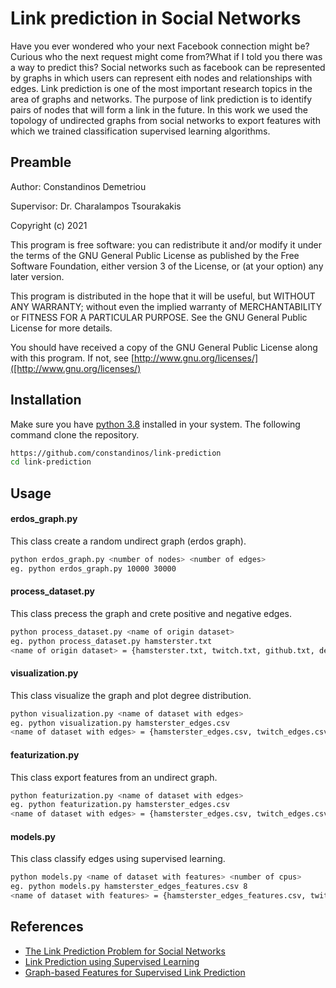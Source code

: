 Link prediction in Social Networks
================

Have you ever wondered who your next Facebook connection might be? Curious who the next request might come from?What if I told you there was a way to predict this? Social networks such as facebook can be represented by graphs in which users can represent eith nodes and relationships with edges. Link prediction is one of the most important research topics in the area of graphs and networks. The purpose of link prediction is to identify pairs of nodes that will form a link in the future. In this work we used the topology of undirected graphs from social networks to export features with which we trained classification supervised learning algorithms.

Preamble
---

Author: Constandinos Demetriou

Supervisor: Dr. Charalampos Tsourakakis

Copyright (c) 2021

This program is free software: you can redistribute it and/or modify it under the terms of the GNU General Public
License as published by the Free Software Foundation, either version 3 of the License, or (at your option) any later
version.

This program is distributed in the hope that it will be useful, but WITHOUT ANY WARRANTY; without even the implied
warranty of MERCHANTABILITY or FITNESS FOR A PARTICULAR PURPOSE. See the GNU General Public License for more details.

You should have received a copy of the GNU General Public License along with this program.
If not, see [http://www.gnu.org/licenses/]([http://www.gnu.org/licenses/)

Installation
----
Make sure you have [python 3.8](https://www.python.org/downloads/release/python-380/)  installed in your system. 
The following command clone the repository.
```bash
https://github.com/constandinos/link-prediction
cd link-prediction
```

Usage
---
#### erdos_graph.py
This class create a random undirect graph (erdos graph).
```bash
python erdos_graph.py <number of nodes> <number of edges>
eg. python erdos_graph.py 10000 30000
```

#### process_dataset.py
This class precess the graph and crete positive and negative edges.
```bash
python process_dataset.py <name of origin dataset>
eg. python process_dataset.py hamsterster.txt
<name of origin dataset> = {hamsterster.txt, twitch.txt, github.txt, deezer.txt, facebook.txt, erdos.txt}
```

#### visualization.py
This class visualize the graph and plot degree distribution.
```bash
python visualization.py <name of dataset with edges>
eg. python visualization.py hamsterster_edges.csv
<name of dataset with edges> = {hamsterster_edges.csv, twitch_edges.csv, github_edges.csv, deezer_edges.csv, facebook_edges.csv, erdos_edges.csv}
```

#### featurization.py
This class export features from an undirect graph.
```bash
python featurization.py <name of dataset with edges>
eg. python featurization.py hamsterster_edges.csv
<name of dataset with edges> = {hamsterster_edges.csv, twitch_edges.csv, github_edges.csv, deezer_edges.csv, facebook_edges.csv, erdos_edges.csv}
```

#### models.py
This class classify edges using supervised learning.
```bash
python models.py <name of dataset with features> <number of cpus>
eg. python models.py hamsterster_edges_features.csv 8
<name of dataset with features> = {hamsterster_edges_features.csv, twitch_edges_features.csv, github_edges_features.csv, deezer_edges_features.csv, facebook_edges_features.csv, erdos_edges_features.csv}
```

References
---
* [The Link Prediction Problem for Social Networks](http://www.cs.cornell.edu/info/people/kleinber/link-pred.pdf)
* [Link Prediction using Supervised Learning](https://archive.siam.org/meetings/sdm06/workproceed/Link%20Analysis/12.pdf)
* [Graph-based Features for Supervised Link Prediction](https://www.semanticscholar.org/paper/Graph-based-features-for-supervised-link-prediction-Cukierski-Hamner/499c6a8982772e04eeea9c137ceb956a9687dc80)
